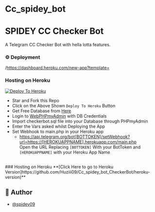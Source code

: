 # Cc_spidey_bot

# SPIDEY CC Checker Bot

A Telegram CC Checker Bot with hella lotta features.


  
### ⚙️ Deployment

/https://dashboard.heroku.com/new-app?template=


### Hosting on Heroku
    
 [![Deploy To Heroku](https://www.herokucdn.com/deploy/button.svg)](https://dashboard.heroku.com/new?template=https://github.com/Huziii09/Cc_spidey_bot)
 - Star and Fork this Repo
 - Click on the Above Shown ```Deploy To Heroku``` Button
 - Get Free Database from [Here](https://freesqldatabase.com)
 - Login to [WebPHPmyAdmin](http://www.phpmyadmin.co) with DB Credentials
 - Import checkerbot.sql file into your Database through PHPmyAdmin
 - Enter the Vars asked whilst Deploying the App
 - Set Webhook to main.php in your Heroku app
   - https://api.telegram.org/bot[BOTTOKEN]/setWebhook?url=https://[HEROKUAPPNAME].herokuapp.com/main.php   <br />
    Open the URL Replacing ```[BOTTOKEN]``` With your BotToken and ```[HEROKUAPPNAME]``` with your Heroku App Name
 <br />
### Hosting on Heroku
**[Click Here to go to Heroku Version]https://github.com/Huziii09/Cc_spidey_bot_CheckerBot/heroku-version)**


## 🎯 Author

- [@spidey09](https://www.github.com/Huziii09)

